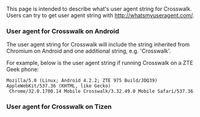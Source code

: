 This page is intended to describe what's user agent string for Crosswalk.
Users can try to get user agent string with http://whatsmyuseragent.com/.
### User agent for Crosswalk on Android 
The user agent string for Crosswalk will include the string inherited from Chromium on Android and one additional string, e.g. 'Crosswalk'.

For example, below is the user agent string if running Crosswalk on a ZTE Geek phone:
```
Mozilla/5.0 (Linux; Android 4.2.2; ZTE 975 Build/JDQ39) AppleWebKit/537.36 (KHTML, like Gecko)
 Chrome/32.0.1700.14 Mobile Crosswalk/3.32.49.0 Mobile Safari/537.36
```
### User agent for Crosswalk on Tizen